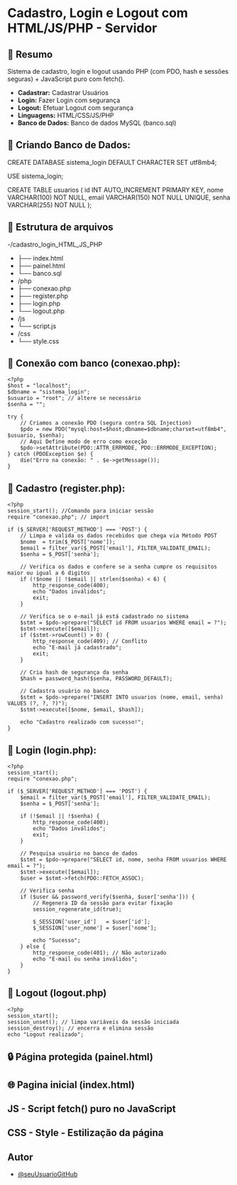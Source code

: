 # Cadastro, Login e Logout com HTML/JS/PHP - Servidor

## 🧾 Resumo

Sistema de cadastro, login e logout usando PHP (com PDO, hash e sessões seguras) + JavaScript puro com fetch().

- **Cadastrar:** Cadastrar Usuários
- **Login:** Fazer Login com segurança 
- **Logout:** Efetuar Logout com segurança
- **Linguagens:** HTML/CSS/JS/PHP
- **Banco de Dados:** Banco de dados MySQL (banco.sql)

## 🚀 Criando Banco de Dados:

CREATE DATABASE sistema_login DEFAULT CHARACTER SET utf8mb4;

USE sistema_login;

CREATE TABLE usuarios (
    id INT AUTO_INCREMENT PRIMARY KEY,
    nome VARCHAR(100) NOT NULL,
    email VARCHAR(150) NOT NULL UNIQUE,
    senha VARCHAR(255) NOT NULL
);


## 📂 Estrutura de arquivos

-/cadastro_login_HTML_JS_PHP
-  ├── index.html
-  ├── painel.html
-  └── banco.sql
-  /php
-    ├── conexao.php
-    ├── register.php
-    ├── login.php
-    └── logout.php
-  /js
-    └── script.js
-  /css
-    └── style.css

## 🔌 Conexão com banco (conexao.php):
    <?php
    $host = "localhost";
    $dbname = "sistema_login";
    $usuario = "root"; // altere se necessário
    $senha = "";

    try {
        // Criamos a conexão PDO (segura contra SQL Injection)
        $pdo = new PDO("mysql:host=$host;dbname=$dbname;charset=utf8mb4", $usuario, $senha);
        // Aqui Define modo de erro como exceção
        $pdo->setAttribute(PDO::ATTR_ERRMODE, PDO::ERRMODE_EXCEPTION);
    } catch (PDOException $e) {
        die("Erro na conexão: " . $e->getMessage());
    }

## 📝 Cadastro (register.php):
    <?php
    session_start(); //Comando para iniciar sessão
    require "conexao.php"; // import

    if ($_SERVER['REQUEST_METHOD'] === 'POST') {
        // Limpa e valida os dados recebidos que chega via Método POST
        $nome  = trim($_POST['nome']);
        $email = filter_var($_POST['email'], FILTER_VALIDATE_EMAIL);
        $senha = $_POST['senha'];

        // Verifica os dados e confere se a senha cumpre os requisitos maior ou igual a 6 digitos
        if (!$nome || !$email || strlen($senha) < 6) {
            http_response_code(400);
            echo "Dados inválidos";
            exit;
        }

        // Verifica se o e-mail já está cadastrado no sistema
        $stmt = $pdo->prepare("SELECT id FROM usuarios WHERE email = ?");
        $stmt->execute([$email]);
        if ($stmt->rowCount() > 0) {
            http_response_code(409); // Conflito
            echo "E-mail já cadastrado";
            exit;
        }

        // Cria hash de segurança da senha
        $hash = password_hash($senha, PASSWORD_DEFAULT);

        // Cadastra usuário no banco
        $stmt = $pdo->prepare("INSERT INTO usuarios (nome, email, senha) VALUES (?, ?, ?)");
        $stmt->execute([$nome, $email, $hash]);

        echo "Cadastro realizado com sucesso!";
    }

## 📝 Login (login.php):
    <?php
    session_start();
    require "conexao.php";

    if ($_SERVER['REQUEST_METHOD'] === 'POST') {
        $email = filter_var($_POST['email'], FILTER_VALIDATE_EMAIL);
        $senha = $_POST['senha'];

        if (!$email || !$senha) {
            http_response_code(400);
            echo "Dados inválidos";
            exit;
        }

        // Pesquisa usuário no banco de dados
        $stmt = $pdo->prepare("SELECT id, nome, senha FROM usuarios WHERE email = ?");
        $stmt->execute([$email]);
        $user = $stmt->fetch(PDO::FETCH_ASSOC);

        // Verifica senha
        if ($user && password_verify($senha, $user['senha'])) {
            // Regenera ID da sessão para evitar fixação
            session_regenerate_id(true);

            $_SESSION['user_id']   = $user['id'];
            $_SESSION['user_nome'] = $user['nome'];

            echo "Sucesso";
        } else {
            http_response_code(401); // Não autorizado
            echo "E-mail ou senha inválidos";
        }
    }

## 🚪 Logout (logout.php)
    <?php
    session_start();
    session_unset(); // limpa variáveis da sessão iniciada
    session_destroy(); // encerra e elimina sessão
    echo "Logout realizado";

## 🔒 Página protegida (painel.html)




## 🌐 Pagina inicial (index.html)

## JS - Script fetch() puro no JavaScript

## CSS - Style - Estilização da página


## Autor
- [@seuUsuarioGitHub](https://github.com/AderaldoGit/cadastroLogin_HTML_JS_PHP)
